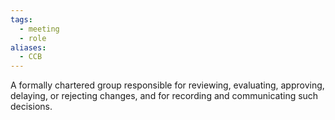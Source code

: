 ```yaml
---
tags:
  - meeting
  - role
aliases:
  - CCB
---
```

A formally chartered group responsible for reviewing, evaluating, approving, delaying, or rejecting changes, and for recording and communicating such decisions.
